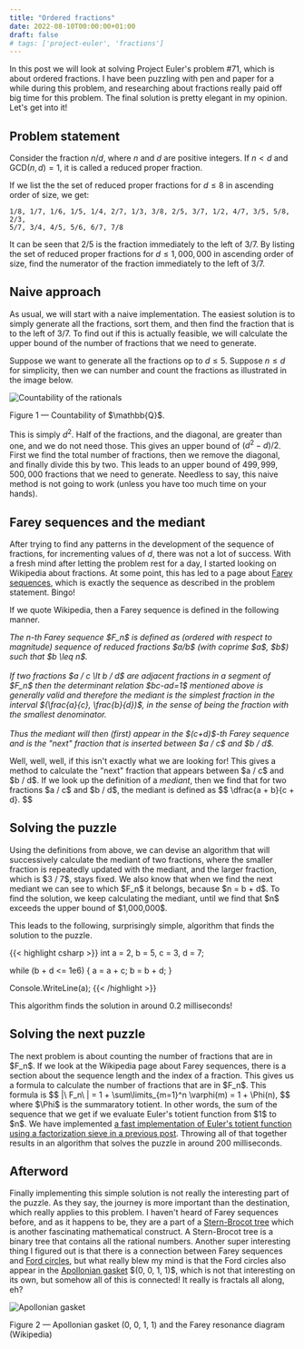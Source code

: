 ```yaml
---
title: "Ordered fractions"
date: 2022-08-10T00:00:00+01:00
draft: false
# tags: ['project-euler', 'fractions']
---
```


In this post we will look at solving Project Euler's problem #71, which is about ordered fractions.
I have been puzzling with pen and paper for a while during this problem, and researching about fractions really paid off big time for this problem.
The final solution is pretty elegant in my opinion. Let's get into it!

## Problem statement

Consider the fraction $n / d$, where $n$ and $d$ are positive integers. If $n \lt d$ and $\text{GCD}(n, d) = 1$, it is called a reduced proper fraction.

If we list the the set of reduced proper fractions for $d \leq 8$ in ascending order of size, we get:

```
1/8, 1/7, 1/6, 1/5, 1/4, 2/7, 1/3, 3/8, 2/5, 3/7, 1/2, 4/7, 3/5, 5/8, 2/3, 
5/7, 3/4, 4/5, 5/6, 6/7, 7/8
```

It can be seen that $2/5$ is the fraction immediately to the left of $3/7$. By listing the set of reduced proper fractions for $d \leq 1,000,000$ in ascending order of size, find the numerator of the fraction immediately to the left of $3/7$.

## Naive approach

As usual, we will start with a naive implementation. The easiest solution is to simply generate all the fractions, sort them, and then find the fraction that is to the left of $3/7$. To find out if this is actually feasible, we will calculate the upper bound of the number of fractions that we need to generate.

Suppose we want to generate all the fractions op to $d \leq 5$. Suppose $n \leq d$ for simplicity, then we can number and count the fractions as illustrated in the image below.

![Countability of the rationals](/ordered-fractions.png)
<figcaption>Figure 1 — Countability of $\mathbb{Q}$.</figcaption>

This is simply $d^2$. Half of the fractions, and the diagonal, are greater than one, and we do not need those. This gives an upper bound of $(d^2 - d) / 2$. First we find the total number of fractions, then we remove the diagonal, and finally divide this by two. This leads to an upper bound of $499,999,500,000$ fractions that we need to generate. Needless to say, this naive method is not going to work (unless you have too much time on your hands).

## Farey sequences and the mediant

After trying to find any patterns in the development of the sequence of fractions, for incrementing values of $d$, there was not a lot of success. With a fresh mind after letting the problem rest for a day, I started looking on Wikipedia about fractions. At some point, this has led to a page about <a href="https://en.wikipedia.org/wiki/Farey_sequence" target="_blank">Farey sequences</a>, which is exactly the sequence as described in the problem statement. Bingo!

If we quote Wikipedia, then a Farey sequence is defined in the following manner.

<i>
  The n-th Farey sequence $F_n$ is defined as (ordered with respect to magnitude) sequence of reduced fractions $a/b$ (with coprime $a$, $b$) such that $b \leq n$.
  <br/><br/>
  If two fractions $a / c \lt b / d$ are adjacent fractions in a segment of $F_n$ then the determinant relation $bc-ad=1$ mentioned above is generally valid and therefore the mediant is the simplest fraction in the interval $(\frac{a}{c}, \frac{b}{d})$, in the sense of being the fraction with the smallest denominator.
  <br/><br/>
  Thus the mediant will then (first) appear in the $(c+d)$-th Farey sequence and is the "next" fraction that is inserted between $a / c$ and $b / d$.
</i>


<p>
  Well, well, well, if this isn't exactly what we are looking for! This gives a method to calculate the "next" fraction that appears between $a / c$ and $b / d$.
  If we look up the definition of a <i>mediant</i>, then we find that for two fractions $a / c$ and $b / d$, the mediant is defined as
  $$
  \dfrac{a + b}{c + d}.
  $$
</p>

<h2>Solving the puzzle</h2>
<p>
  Using the definitions from above, we can devise an algorithm that will successively calculate the mediant of two fractions, where the smaller fraction is repeatedly updated with the mediant, and the larger fraction, which is $3 / 7$, stays fixed. We also know that when we find the next mediant we can see to which $F_n$ it belongs, because $n = b + d$. To find the solution, we keep calculating the mediant, until we find that $n$ exceeds the upper bound of $1,000,000$.
</p>
<p>
  This leads to the following, surprisingly simple, algorithm that finds the solution to the puzzle.
</p>

{{< highlight csharp >}}
int a = 2, b = 5, c = 3, d = 7;

while (b + d <= 1e6)
{
    a = a + c;
    b = b + d;
}

Console.WriteLine(a);
{{< /highlight >}}

<p>
  This algorithm finds the solution in around 0.2 milliseconds!
</p>

<h2>Solving the next puzzle</h2>
<p>
  The next problem is about counting the number of fractions that are in $F_n$. If we look at the Wikipedia page about Farey sequences, there is a section about the sequence length and the index of a fraction. This gives us a formula to calculate the number of fractions that are in $F_n$. This formula is
  $$
  |\ F_n\ | = 1 + \sum\limits_{m=1}^n \varphi(m) = 1 + \Phi(n),
  $$
  where $\Phi$ is the summaratory totient. In other words, the sum of the sequence that we get if we evaluate Euler's totient function from $1$ to $n$. We have implemented <a href="https://blog.rotgers.io/2022/08/totient-maximum.html" target="_blank">a fast implementation of Euler's totient function using a factorization sieve in a previous post</a>. Throwing all of that together results in an algorithm that solves the puzzle in around 200 milliseconds.
</p>

<h2>Afterword</h2>
<p>
  Finally implementing this simple solution is not really the interesting part of the puzzle. As they say, the journey is more important than the destination, which really applies to this problem. I haven't heard of Farey sequences before, and as it happens to be, they are a part of a <a href="https://en.wikipedia.org/wiki/Stern%E2%80%93Brocot_tree" target="_blank">Stern-Brocot tree</a> which is another fascinating mathematical construct. A Stern-Brocot tree is a binary tree that contains all the rational numbers. Another super interesting thing I figured out is that there is a connection between Farey sequences and <a href="https://en.wikipedia.org/wiki/Ford_circle" target="_blank">Ford circles</a>, but what really blew my mind is that the Ford circles also appear in the <a href="https://en.wikipedia.org/wiki/Apollonian_gasket" target="_blank">Apollonian gasket</a> $(0, 0, 1, 1)$, which is not that interesting on its own, but somehow all of this is connected! It really is fractals all along, eh?
</p>

![Apollonian gasket](/apollonian_gasket_farey.png)
<figcaption>Figure 2 — Apollonian gasket (0, 0, 1, 1) and the Farey resonance diagram (Wikipedia)</figcaption>